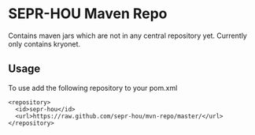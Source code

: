 # SEPR-HOU Maven Repo
Contains maven jars which are not in any central repository yet.
Currently only contains kryonet.

## Usage
To use add the following repository to your pom.xml

    <repository>
      <id>sepr-hou</id>
      <url>https://raw.github.com/sepr-hou/mvn-repo/master/</url>
    </repository>
